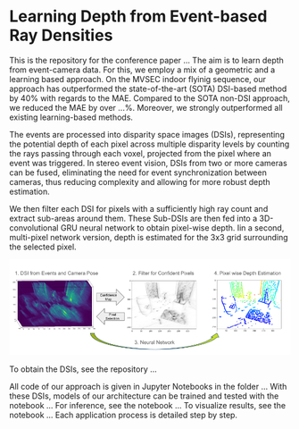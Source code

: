 # Learning Depth from Event-based Ray Densities

This is the repository for the conference paper ... The aim is to learn depth from event-camera data. For this, we employ a mix of a geometric and a learning based approach. On the MVSEC indoor flyinig sequence, our approach has outperformed the state-of-the-art (SOTA) DSI-based method by 40% with regards to the MAE. Compared to the SOTA non-DSI approach, we reduced the MAE by over ...%. Moreover, we strongly outperformed all existing learning-based methods.

The events are processed into disparity space images (DSIs), representing the potential depth of each pixel across multiple disparity levels by counting the rays passing through each voxel, projected from the pixel where an event was triggered. In stereo event vision, DSIs from two or more cameras can be fused, eliminating the need for event synchronization between cameras, thus reducing complexity and allowing for more robust depth estimation.

We then filter each DSI for pixels with a sufficiently high ray count and extract sub-areas around them. These Sub-DSIs are then fed into a 3D-convolutional GRU neural network to obtain pixel-wise depth. Iin a second, multi-pixel network version, depth is estimated for the 3x3 grid surrounding the selected pixel.

![Alt Text](assets/Framework_cropped.png)

To obtain the DSIs, see the repository ...

All code of our approach is given in Jupyter Notebooks in the folder ... With these DSIs, models of our architecture can be trained and tested with the notebook ... For inference, see the notebook ... To visualize results, see the notebook ... Each application process is detailed step by step.

